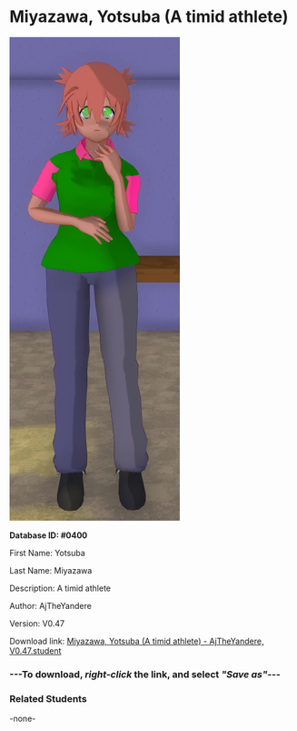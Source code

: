 # Miyazawa, Yotsuba (A timid athlete)

<img src="Files/Images/Miyazawa, Yotsuba (A timid athlete).png" title="Miyazawa, Yotsuba (A timid athlete) - AjTheYandere, V0.47">

**Database ID: #0400**

First Name: Yotsuba

Last Name: Miyazawa

Description: A timid athlete

Author: AjTheYandere

Version: V0.47

Download link: <a href="https://raw.githubusercontent.com/Arbiter1223/Daigaku-Gurashi-Custom-Students/master/Files/Studen%20Files/Miyazawa%2C%20Yotsuba%20(A%20timid%20athlete)%20-%20AjTheYandere%2C%20V0.47.student">Miyazawa, Yotsuba (A timid athlete) - AjTheYandere, V0.47.student</a>

### ---**To download, _right-click_ the link, and select _"Save as"_**---

### Related Students

-none-
